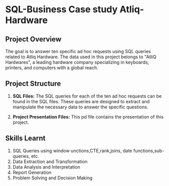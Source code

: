 # SQL-Business Case study Atliq-Hardware 

##  Project Overview

The goal is to answer ten specific ad hoc requests using SQL queries related to Atliq Hardware. The data used in this project belongs to "AtliQ Hardwares", a leading hardware company specializing in keyboards, printers, and computers with a global reach.
 
## Project Structure

1. **SQL Files:** The SQL queries for each of the ten ad hoc requests can be found in the SQL files. These queries are designed to extract and manipulate the necessary data to answer the specific questions.

2. **Project Presentation Files:**  This pd file contains the presentation of this  project.

##  Skills Learnt
1. SQL Queries using window unctions,CTE,rank,joins, date functions,sub-queries, etc.
2. Data Extraction and Transformation
3. Data Analysis and Interpretation
4. Report Generation
5. Problem Solving and Decision Making
